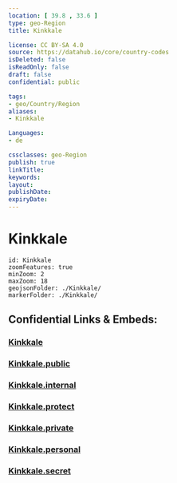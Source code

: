 ```yaml
---
location: [ 39.8 , 33.6 ] 
type: geo-Region
title: Kinkkale

license: CC BY-SA 4.0
source: https://datahub.io/core/country-codes
isDeleted: false
isReadOnly: false
draft: false
confidential: public

tags:
- geo/Country/Region
aliases:
- Kinkkale

Languages:
- de

cssclasses: geo-Region
publish: true
linkTitle: 
keywords: 
layout: 
publishDate: 
expiryDate: 
---
```


# Kinkkale

```leaflet
id: Kinkkale
zoomFeatures: true 
minZoom: 2 
maxZoom: 18
geojsonFolder: ./Kinkkale/
markerFolder: ./Kinkkale/
```


## Confidential Links & Embeds: 

### [Kinkkale](/_Standards/Earth/Continent/Europe/Europe~East/Turkey/Provinces~Turkey/Kinkkale.md) 

### [Kinkkale.public](/_public/Earth/Continent/Europe/Europe~East/Turkey/Provinces~Turkey/Kinkkale.public.md) 

### [Kinkkale.internal](/_internal/Earth/Continent/Europe/Europe~East/Turkey/Provinces~Turkey/Kinkkale.internal.md) 

### [Kinkkale.protect](/_protect/Earth/Continent/Europe/Europe~East/Turkey/Provinces~Turkey/Kinkkale.protect.md) 

### [Kinkkale.private](/_private/Earth/Continent/Europe/Europe~East/Turkey/Provinces~Turkey/Kinkkale.private.md) 

### [Kinkkale.personal](/_personal/Earth/Continent/Europe/Europe~East/Turkey/Provinces~Turkey/Kinkkale.personal.md) 

### [Kinkkale.secret](/_secret/Earth/Continent/Europe/Europe~East/Turkey/Provinces~Turkey/Kinkkale.secret.md)

